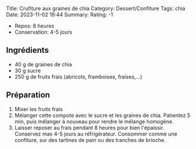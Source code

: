 Title: Crufiture aux graines de chia
Category: Dessert/Confiture
Tags: chia
Date:  2023-11-02 19:44
Summary: 
Rating: -1

- Repos: 8 heures
- Conservation: 4-5 jours

## Ingrédients
- 40 g de graines de chia
- 30 g sucre
- 250 g de fruits frais (abricots, framboises, fraises,...)

## Préparation

1. Mixer les fruits frais
2. Mélanger cette compote avec le sucre et les graines de chia. Patientez 5 min, puis mélanger à nouveau pour rendre le mélange homogène.
3. Laisser reposer au frais pendant 8 heures pour bien l'épaissir. Conservez max 4-5 jours au réfrigérateur. Consommer comme une confiture, sur des tartines de pain ou des tranches de brioche.
